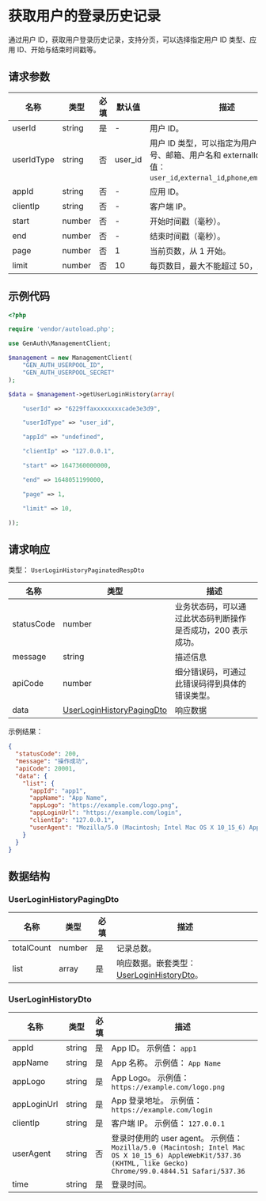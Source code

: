 # 获取用户的登录历史记录

<!--
  警告⚠️：
  不要直接修改该文档，
  https://github.com/Authing/authing-docs-factory
  使用该项目进行生成
-->

<LastUpdated />

通过用户 ID，获取用户登录历史记录，支持分页，可以选择指定用户 ID 类型、应用 ID、开始与结束时间戳等。

## 请求参数

| 名称       | 类型   | 必填 | 默认值  | 描述                                                                                                                              | 示例值                     |
| ---------- | ------ | ---- | ------- | --------------------------------------------------------------------------------------------------------------------------------- | -------------------------- |
| userId     | string | 是   | -       | 用户 ID。                                                                                                                         | `6229ffaxxxxxxxxcade3e3d9` |
| userIdType | string | 否   | user_id | 用户 ID 类型，可以指定为用户 ID、手机号、邮箱、用户名和 externalId。。 枚举值：`user_id`,`external_id`,`phone`,`email`,`username` | `user_id`                  |
| appId      | string | 否   | -       | 应用 ID。                                                                                                                         |                            |
| clientIp   | string | 否   | -       | 客户端 IP。                                                                                                                       | `127.0.0.1`                |
| start      | number | 否   | -       | 开始时间戳（毫秒）。                                                                                                              | `1647360000000`            |
| end        | number | 否   | -       | 结束时间戳（毫秒）。                                                                                                              | `1648051199000`            |
| page       | number | 否   | 1       | 当前页数，从 1 开始。                                                                                                             | `1`                        |
| limit      | number | 否   | 10      | 每页数目，最大不能超过 50，默认为 10。                                                                                            | `10`                       |

## 示例代码

```php
<?php

require 'vendor/autoload.php';

use GenAuth\ManagementClient;

$management = new ManagementClient(
    "GEN_AUTH_USERPOOL_ID",
    "GEN_AUTH_USERPOOL_SECRET"
);

$data = $management->getUserLoginHistory(array(

    "userId" => "6229ffaxxxxxxxxcade3e3d9",

    "userIdType" => "user_id",

    "appId" => "undefined",

    "clientIp" => "127.0.0.1",

    "start" => 1647360000000,

    "end" => 1648051199000,

    "page" => 1,

    "limit" => 10,

));
```

## 请求响应

类型： `UserLoginHistoryPaginatedRespDto`

| 名称       | 类型                                                               | 描述                                                         |
| ---------- | ------------------------------------------------------------------ | ------------------------------------------------------------ |
| statusCode | number                                                             | 业务状态码，可以通过此状态码判断操作是否成功，200 表示成功。 |
| message    | string                                                             | 描述信息                                                     |
| apiCode    | number                                                             | 细分错误码，可通过此错误码得到具体的错误类型。               |
| data       | <a href="#UserLoginHistoryPagingDto">UserLoginHistoryPagingDto</a> | 响应数据                                                     |

示例结果：

```json
{
  "statusCode": 200,
  "message": "操作成功",
  "apiCode": 20001,
  "data": {
    "list": {
      "appId": "app1",
      "appName": "App Name",
      "appLogo": "https://example.com/logo.png",
      "appLoginUrl": "https://example.com/login",
      "clientIp": "127.0.0.1",
      "userAgent": "Mozilla/5.0 (Macintosh; Intel Mac OS X 10_15_6) AppleWebKit/537.36 (KHTML, like Gecko) Chrome/99.0.4844.51 Safari/537.36"
    }
  }
}
```

## 数据结构

### <a id="UserLoginHistoryPagingDto"></a> UserLoginHistoryPagingDto

| 名称       | 类型   | 必填 | 描述                                                                         |
| ---------- | ------ | ---- | ---------------------------------------------------------------------------- |
| totalCount | number | 是   | 记录总数。                                                                   |
| list       | array  | 是   | 响应数据。嵌套类型：<a href="#UserLoginHistoryDto">UserLoginHistoryDto</a>。 |

### <a id="UserLoginHistoryDto"></a> UserLoginHistoryDto

| 名称        | 类型   | 必填 | 描述                                                                                                                                                          |
| ----------- | ------ | ---- | ------------------------------------------------------------------------------------------------------------------------------------------------------------- |
| appId       | string | 是   | App ID。 示例值： `app1`                                                                                                                                      |
| appName     | string | 是   | App 名称。 示例值： `App Name`                                                                                                                                |
| appLogo     | string | 是   | App Logo。 示例值： `https://example.com/logo.png`                                                                                                            |
| appLoginUrl | string | 是   | App 登录地址。 示例值： `https://example.com/login`                                                                                                           |
| clientIp    | string | 是   | 客户端 IP。 示例值： `127.0.0.1`                                                                                                                              |
| userAgent   | string | 否   | 登录时使用的 user agent。 示例值： `Mozilla/5.0 (Macintosh; Intel Mac OS X 10_15_6) AppleWebKit/537.36 (KHTML, like Gecko) Chrome/99.0.4844.51 Safari/537.36` |
| time        | string | 是   | 登录时间。                                                                                                                                                    |
